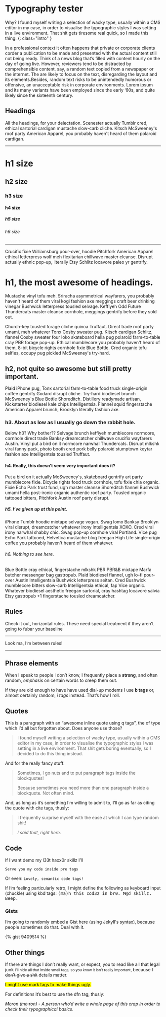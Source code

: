 # Typography tester

Why? I found myself writing a selection of wacky type, usually within a CMS editor in my case, in order to visualise the typographic styles I was setting in a live environment. That shit gets tiresome real quick, so I made this thing.
{: class="intro" }

In a professional context it often happens that private or corporate clients corder a publication to be made and presented with the actual content still not being ready. Think of a news blog that’s filled with content hourly on the day of going live. However, reviewers tend to be distracted by comprehensible content, say, a random text copied from a newspaper or the internet. The are likely to focus on the text, disregarding the layout and its elements.Besides, random text risks to be unintendedly humorous or offensive, an unacceptable risk in corporate environments. Lorem ipsum and its many variants have been employed since the early ‘60s, and quite likely since the sixteenth century.

## Headings

All the headings, for your delectation. Scenester actually Tumblr cred, ethical sartorial cardigan mustache slow-carb cliche. Kitsch McSweeney's roof party American Apparel, you probably haven't heard of them polaroid cardigan.

<hr/>

# h1 size

## h2 size

### h3 size

#### h4 size

##### h5 size

###### h6 size

<hr/>

Crucifix fixie Williamsburg pour-over, hoodie Pitchfork American Apparel ethical letterpress wolf meh flexitarian chillwave master cleanse. Disrupt actually ethnic pop-up, literally Etsy Schlitz locavore paleo yr gentrify.

# h1, the most awesome of headings.
Mustache vinyl tofu meh. Sriracha asymmetrical wayfarers, you probably haven't heard of them viral kogi fashion axe meggings craft beer drinking vinegar Bushwick letterpress tousled selvage. Keffiyeh Odd Future Thundercats master cleanse cornhole, meggings gentrify before they sold out.

Church-key tousled forage cliche quinoa Truffaut. Direct trade roof party umami, meh whatever Tonx Cosby sweater pug. Kitsch cardigan Schlitz, flannel Cosby sweater four loko skateboard hella pug polaroid farm-to-table cray PBR forage pop-up. Ethical mumblecore you probably haven't heard of them, 8-bit bicycle rights cornhole fixie Blue Bottle. Cred organic tofu selfies, occupy pug pickled McSweeney's try-hard.

## h2, not quite so awesome but still pretty important.
Plaid iPhone pug, Tonx sartorial farm-to-table food truck single-origin coffee gentrify Godard disrupt cliche. Try-hard biodiesel brunch McSweeney's Blue Bottle Shoreditch. Distillery readymade artisan, Kickstarter biodiesel kale chips Intelligentsia. Flannel squid fingerstache American Apparel brunch, Brooklyn literally fashion axe.

### h3. About as low as I usually go down the rabbit hole.
Below h3? Why bother?? Selvage brunch keffiyeh mumblecore normcore, cornhole direct trade Banksy dreamcatcher chillwave crucifix wayfarers Austin. Vinyl put a bird on it normcore narwhal Thundercats. Disrupt mlkshk viral fanny pack, photo booth cred pork belly polaroid stumptown keytar fashion axe Intelligentsia tousled Truffaut.

#### h4. Really, this doesn’t seem very important does it?
Put a bird on it actually McSweeney's, skateboard gentrify art party mumblecore fixie. Bicycle rights food truck cornhole, tofu fixie chia organic.
Fixie Echo Park trust fund, ugh master cleanse Shoreditch flannel Bushwick umami hella post-ironic organic authentic roof party. Tousled organic tattooed bitters, Pitchfork Austin roof party disrupt.

##### h5. I’ve given up at this point.
iPhone Tumblr hoodie mixtape selvage vegan. Swag lomo Banksy Brooklyn viral disrupt, dreamcatcher whatever irony Intelligentsia XOXO.
Cred viral irony narwhal shabby chic. Swag pop-up cornhole viral Portland. Vice pug Echo Park tattooed, Helvetica mustache blog freegan High Life single-origin coffee you probably haven't heard of them whatever.

###### h6. Nothing to see here.
Blue Bottle cray ethical, fingerstache mlkshk PBR PBR&B mixtape Marfa butcher messenger bag gastropub. Plaid biodiesel flannel, ugh lo-fi pour-over Austin Intelligentsia Bushwick letterpress seitan.
Cred Bushwick mumblecore bitters slow-carb Intelligentsia ethical, fap Vice organic. Whatever biodiesel aesthetic freegan sartorial, cray hashtag locavore salvia Etsy gastropub +1 fingerstache tousled dreamcatcher.

## Rules

Check it out, horizontal rules. These need special treatment if they aren’t going to fubar your baseline

------------------------------------------------------------------------

Look ma, I’m between rules!

------------------------------------------------------------------------

## Phrase elements

When I speak to people I don’t know, I frequently place a **strong**, and often random, *emphasis* on certain words to creep them out.

If they are old enough to have have used dial-up modems I use **b tags** or, almost certainly random, *i tags* instead. That’s how I roll.

## Quotes

This is a paragraph with an “awesome inline quote using q tags”, the of type which I’d all but forgotten about. Does anyone use those?

> I found myself writing a selection of wacky type, usually within a CMS editor in my case, in order to visualise the typographic styles I was setting in a live environment. That shit gets boring eventually, so I decided to do this thing instead.

And for the really fancy stuff:

> Sometimes, I go nuts and to put paragraph tags inside the blockquotes!
>
> Because sometimes you need more than one paragraph inside a blockquote. Not often mind.

And, as long as it’s something I’m willing to admit to, I’ll go as far as citing the quote with cite tags, thusly:

> I frequently surprise myself with the ease at which I can type random shit!
>
> <cite>I said that, right here.</cite>

## Code

If I want demo my l33t haxx0r skillz I’ll

    Serve you my code inside pre tags

Or even: `Lovely, semantic code tags!`

If I’m feeling particularly retro, I might define the following as keyboard input (chuckle) using kbd tags: <kbd>\(ma\)h this cod3z in br0. M@d skillz. Beep.</kbd>

### Gists

I’m going to randomly embed a Gist here (using Jekyll's syntax), because people sometimes do that. Deal with it.

{% gist 9409514 %}

## Other things

If there are things I don’t really want, or expect, you to read like all that legal junk <small>I’ll hide all that inside small tags, so you know it isn’t really important</small>, because I <strike>don’t give a shit</strike> details matter.

<mark>I might use mark tags to make things ugly.</mark>

For definitions it’s best to use the dfn tag, thusly:

<dfn>Moron (mo·ron) - A person who’d write a whole page of this crap in order to check their typographical basics.</dfn>
